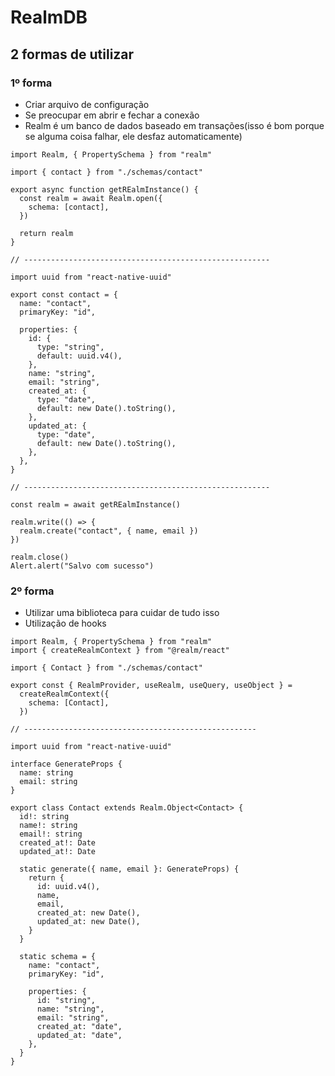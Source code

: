 # RealmDB

## 2 formas de utilizar

### 1º forma

- Criar arquivo de configuração
- Se preocupar em abrir e fechar a conexão
- Realm é um banco de dados baseado em transações(isso é bom porque se alguma coisa falhar, ele desfaz automaticamente)

```tsx
import Realm, { PropertySchema } from "realm"

import { contact } from "./schemas/contact"

export async function getREalmInstance() {
  const realm = await Realm.open({
    schema: [contact],
  })

  return realm
}

// -------------------------------------------------------

import uuid from "react-native-uuid"

export const contact = {
  name: "contact",
  primaryKey: "id",

  properties: {
    id: {
      type: "string",
      default: uuid.v4(),
    },
    name: "string",
    email: "string",
    created_at: {
      type: "date",
      default: new Date().toString(),
    },
    updated_at: {
      type: "date",
      default: new Date().toString(),
    },
  },
}

// -------------------------------------------------------

const realm = await getREalmInstance()

realm.write(() => {
  realm.create("contact", { name, email })
})

realm.close()
Alert.alert("Salvo com sucesso")
```

### 2º forma

- Utilizar uma biblioteca para cuidar de tudo isso
- Utilização de hooks

```tsx
import Realm, { PropertySchema } from "realm"
import { createRealmContext } from "@realm/react"

import { Contact } from "./schemas/contact"

export const { RealmProvider, useRealm, useQuery, useObject } =
  createRealmContext({
    schema: [Contact],
  })

// ----------------------------------------------------

import uuid from "react-native-uuid"

interface GenerateProps {
  name: string
  email: string
}

export class Contact extends Realm.Object<Contact> {
  id!: string
  name!: string
  email!: string
  created_at!: Date
  updated_at!: Date

  static generate({ name, email }: GenerateProps) {
    return {
      id: uuid.v4(),
      name,
      email,
      created_at: new Date(),
      updated_at: new Date(),
    }
  }

  static schema = {
    name: "contact",
    primaryKey: "id",

    properties: {
      id: "string",
      name: "string",
      email: "string",
      created_at: "date",
      updated_at: "date",
    },
  }
}
```
